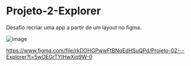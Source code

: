 # Projeto-2-Explorer

Desafio recriar uma app a partir de um layout no figma.

![image](https://user-images.githubusercontent.com/92688057/217852879-eff64e0a-8402-458e-b04c-f6f65d3aa6b3.png)


https://www.figma.com/file/rkDOHGPwwFtBNqEdHSuQPd/Projeto-02---Explorer?t=5wOEGrTYlHwXiq9W-0
